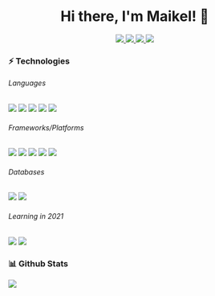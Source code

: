 <h1 align="center">
  Hi there, I'm Maikel! 👋
</h1>

<p align="center">
  <a href="https://netail.github.io/">
    <img src ="https://img.shields.io/badge/Website-0073C7?style=for-the-badge">
  </a>
  <a href="https://www.linkedin.com/in/maikel-van-dort-849b57192/">
    <img src="https://img.shields.io/badge/linkedin-%230077B5.svg?style=for-the-badge&logo=linkedin&logoColor=white" />
  </a>
  <a href="https://open.spotify.com/user/1119936068">
    <img src="https://img.shields.io/badge/Spotify-1DB954?style=for-the-badge&logo=spotify&logoColor=white" />
  </a>
  <a href="mailto:maikel.van.dort@gmail.com">
    <img src="https://img.shields.io/badge/Mail-E34C43?style=for-the-badge&logo=gmail&logoColor=white" />
  </a>
</p>

<h3>⚡ Technologies</h3>
<h6>Languages</h6>
<p align="left">
  <img src="https://img.shields.io/badge/Java-007396?style=for-the-badge&logo=java&logoColor=white" />
  <img src="https://img.shields.io/badge/HTML-E34F26?style=for-the-badge&logo=html5&logoColor=white" />
  <img src="https://img.shields.io/badge/CSS-1572B6?style=for-the-badge&logo=css3&logoColor=white" />
  <img src="https://img.shields.io/badge/Javascript-F7DF1E?style=for-the-badge&logo=javascript&logoColor=black" />
  <img src="https://img.shields.io/badge/Typescript-3178C6?style=for-the-badge&logo=typescript&logoColor=white" />
</p>
<h6>Frameworks/Platforms</h6>
<p align="left">
  <img src="https://img.shields.io/badge/Angular-DD0031?style=for-the-badge&logo=angular&logoColor=white" />
  <img src="https://img.shields.io/badge/Node.js-339933?style=for-the-badge&logo=node.js&logoColor=white" />
  <img src="https://img.shields.io/badge/Spring%20Boot-6DB33F?style=for-the-badge&logo=spring&logoColor=white" />
  <img src="https://img.shields.io/badge/Heroku-430098?style=for-the-badge&logo=heroku&logoColor=white" />
  <img src="https://img.shields.io/badge/React-61DAFB?style=for-the-badge&logo=react&logoColor=black" />
</p>
<h6>Databases</h6>
<p align="left">
  <img src="https://img.shields.io/badge/MongoDB-47A248?style=for-the-badge&logo=mongodb&logoColor=white" />
  <img src="https://img.shields.io/badge/MySQL-4479A1?style=for-the-badge&logo=mysql&logoColor=white" />
</p>

<h6>Learning in 2021</h6>
<p align="left">
  <img src="https://img.shields.io/badge/SASS-CC6699?style=for-the-badge&logo=sass&logoColor=white" />
  <img src="https://img.shields.io/badge/Flutter-46D1FD?style=for-the-badge&logo=flutter&logoColor=white" />
</p>

<h3>📊 Github Stats</h3>
<img src="https://github-readme-stats.vercel.app/api?username=netail">
